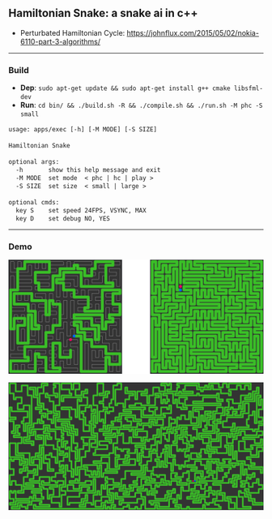 ## Hamiltonian Snake: a snake ai in c++ 

- Perturbated Hamiltonian Cycle: https://johnflux.com/2015/05/02/nokia-6110-part-3-algorithms/


****

### Build

- **Dep**: `sudo apt-get update && sudo apt-get install g++ cmake libsfml-dev`  
- **Run**: `cd bin/ && ./build.sh -R && ./compile.sh && ./run.sh -M phc -S small`  

```
usage: apps/exec [-h] [-M MODE] [-S SIZE]

Hamiltonian Snake

optional args:
  -h       show this help message and exit
  -M MODE  set mode  < phc | hc | play >
  -S SIZE  set size  < small | large >

optional cmds:
  key S    set speed 24FPS, VSYNC, MAX
  key D    set debug NO, YES
```

****

### Demo

![Demo small png](demo/demo_small.png)  

![Demo large png](demo/demo_large.png)  
